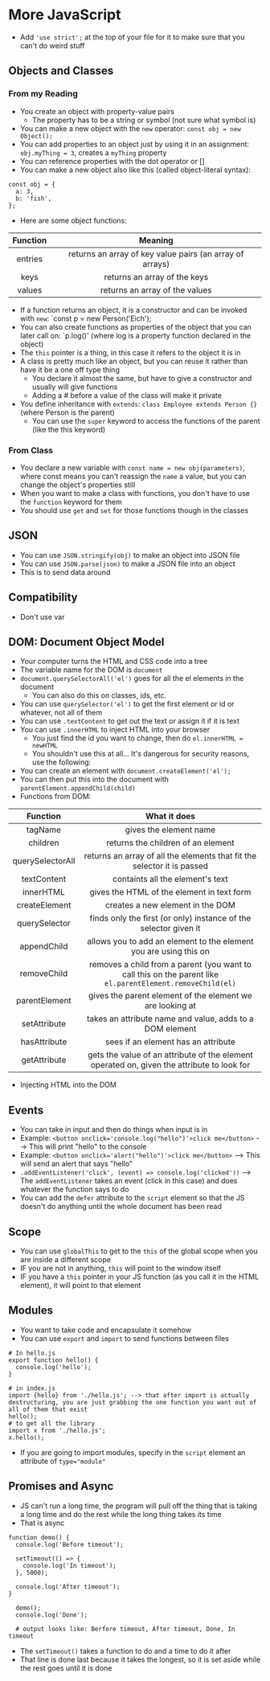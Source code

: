 # More JavaScript
- Add `'use strict';` at the top of your file for it to make sure that you can't do weird stuff

## Objects and Classes

### From my Reading
- You create an object with property-value pairs
  - The property has to be a string or symbol (not sure what symbol is)
- You can make a new object with the `new` operator: `const obj = new Object();`
- You can add properties to an object just by using it in an assignment: `obj.myThing = 3`, creates a `myThing` property
- You can reference properties with the dot operator or []
- You can make a new object also like this (called object-literal syntax):
```
const obj = {
  a: 3,
  b: 'fish',
};
```
- Here are some object functions:

| Function | Meaning |
| :---: | :---: |
| entries | returns an array of key value pairs (an array of arrays) |
| keys | returns an array of the keys |
| values | returns an array of the values |

- If a function returns an object, it is a constructor and can be invoked with `new`: `const p = new Person('Eich');
- You can also create functions as properties of the object that you can later call on: `p.log()' (where log is a property function declared in the object)
- The `this` pointer is a thing, in this case it refers to the object it is in
- A class is pretty much like an object, but you can reuse it rather than have it be a one off type thing
  - You declare it almost the same, but have to give a constructor and usually will give functions
  - Adding a # before a value of the class will make it private
- You define inheritance with `extends`: `class Employee extends Person {}` (where Person is the parent)
  - You can use the `super` keyword to access the functions of the parent (like the this keyword)

### From Class
- You declare a new variable with `const name = new obj(parameters)`, where const means you can't reassign the `name` a value, but you can change the object's properties still
- When you want to make a class with functions, you don't have to use the `function` keyword for them
- You should use `get` and `set` for those functions though in the classes

 ## JSON
 - You can use `JSON.stringify(obj)` to make an object into JSON file
 - You can use `JSON.parse(json)` to make a JSON file into an object
 - This is to send data around

## Compatibility
- Don't use var

## DOM: Document Object Model
- Your computer turns the HTML and CSS code into a tree
- The variable name for the DOM is `document`
- `document.querySelectorAll('el')` goes for all the el elements in the document
  - You can also do this on classes, ids, etc.
- You can use `querySelector('el')` to get the first element or id or whatever, not all of them
- You can use `.textContent` to get out the text or assign it if it is text
- You can use `.innerHTML` to inject HTML into your browser
  - You just find the id you want to change, then do `el.innerHTML = newHTML`
  -  You shouldn't use this at all... It's dangerous for security reasons, use the following:
- You can create an element with `document.createElement('el');`
- You can then put this into the document with `parentElement.appendChild(child)`
- Functions from DOM:

| Function | What it does |
| :---: | :---: |
| tagName | gives the element name |
| children | returns the children of an element |
| querySelectorAll | returns an array of all the elements that fit the selector it is passed |
| textContent | containts all the element's text |
| innerHTML | gives the HTML of the element in text form |
| createElement | creates a new element in the DOM |
| querySelector | finds only the first  (or only) instance of the selector given it |
| appendChild | allows you to add an element to the element you are using this on |
| removeChild | removes a child from a parent (you want to call this on the parent like `el.parentElement.removeChild(el)` |
| parentElement | gives the parent element of the element we are looking at |
| setAttribute | takes an attribute name and value, adds to a DOM element |
| hasAttribute | sees if an element has an attribute |
| getAttribute | gets the value of an attribute of the element operated on, given the attribute to look for |

- Injecting HTML into the DOM

## Events
- You can take in input and then do things when input is in
- Example: `<button onclick='console.log("hello")'>click me</button>` --> This will print "hello" to the console
- Example: `<button onclick='alert("hello")'>click me</button>` --> This will send an alert that says "hello"
- `.addEventListener('click', (event) => console.log('clicked'))` --> The `addEventListener` takes an event (click in this case) and does whatever the function says to do
- You can add the `defer` attribute to the `script` element so that the JS doesn't do anything until the whole document has been read

## Scope
- You can use `globalThis` to get to the `this` of the global scope when you are inside a different scope
- IF you are not in anything, `this` will point to the window itself
- IF you have a `this` pointer in your JS function (as you call it in the HTML element), it will point to that element

 ## Modules
 - You want to take code and encapsulate it somehow
 - You can use `export` and `import` to send functions between files
 ```
 # In hello.js
 export function hello() {
   console.log('hello');
 }
 
 # in index.js
 import {hello} from './hello.js'; --> that after import is actually destructuring, you are just grabbing the one function you want out of all of them that exist
 hello();
 # to get all the library
 import x from './hello.js';
 x.hello();
 ```
- If you are going to import modules, specify in the `script` element an attribute of `type="module"`

## Promises and Async
- JS can't run a long time, the program will pull off the thing that is taking a long time and do the rest while the long thing takes its time
- That is async
```
function demo() {
  console.log('Before timeout');

  setTimeout(() => {
    console.log('In timeout');
  }, 5000);

  console.log('After timeout');
}
  
  demo();
  console.log('Done');
  
  # output looks like: Berfore timeout, After timeout, Done, In timeout
```
- The `setTimeout()` takes a function to do and a time to do it after
- That line is done last because it takes the longest, so it is set aside while the rest goes until it is done
